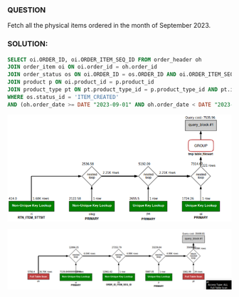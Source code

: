 ### QUESTION

Fetch all the physical items ordered in the month of September 2023.

### SOLUTION:

```sql
SELECT oi.ORDER_ID, oi.ORDER_ITEM_SEQ_ID FROM order_header oh
JOIN order_item oi ON oi.order_id = oh.order_id
JOIN order_status os ON oi.ORDER_ID = os.ORDER_ID AND oi.ORDER_ITEM_SEQ_ID = os.ORDER_ITEM_SEQ_ID
JOIN product p ON oi.product_id = p.product_id
JOIN product_type pt ON pt.product_type_id = p.product_type_id AND pt.is_physical = 'Y'
WHERE os.status_id = 'ITEM_CREATED'
AND (oh.order_date >= DATE "2023-09-01" AND oh.order_date < DATE "2023-10-1");

```

![Alt text](image.png)

![alt text](image-1.png)